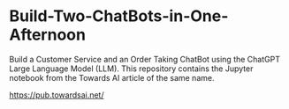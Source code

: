 # Build-Two-ChatBots-in-One-Afternoon
Build a Customer Service and an Order Taking ChatBot using the ChatGPT Large Language Model (LLM).  This repository contains the Jupyter notebook from the Towards AI article of the same name.

https://pub.towardsai.net/
